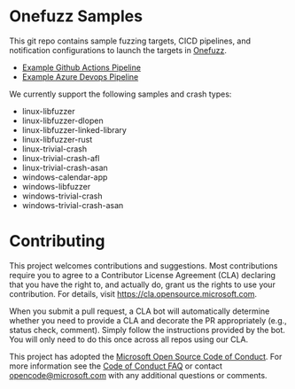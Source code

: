 # Onefuzz Samples

This git repo contains sample fuzzing targets, CICD pipelines, and notification
configurations to launch the targets in
[Onefuzz](https://github.com/microsoft/onefuzz).

* [Example Github Actions Pipeline](github-pipeline.yml)
* [Example Azure Devops Pipeline](azure-devops-pipeline.yml)

We currently support the following samples and crash types: 

* linux-libfuzzer
* linux-libfuzzer-dlopen
* linux-libfuzzer-linked-library
* linux-libfuzzer-rust
* linux-trivial-crash
* linux-trivial-crash-afl
* linux-trivial-crash-asan
* windows-calendar-app
* windows-libfuzzer
* windows-trivial-crash
* windows-trivial-crash-asan

# Contributing

This project welcomes contributions and suggestions.  Most contributions require you to agree to a
Contributor License Agreement (CLA) declaring that you have the right to, and actually do, grant us
the rights to use your contribution. For details, visit https://cla.opensource.microsoft.com.

When you submit a pull request, a CLA bot will automatically determine whether you need to provide
a CLA and decorate the PR appropriately (e.g., status check, comment). Simply follow the instructions
provided by the bot. You will only need to do this once across all repos using our CLA.

This project has adopted the [Microsoft Open Source Code of Conduct](https://opensource.microsoft.com/codeofconduct/).
For more information see the [Code of Conduct FAQ](https://opensource.microsoft.com/codeofconduct/faq/) or
contact [opencode@microsoft.com](mailto:opencode@microsoft.com) with any additional questions or comments.
